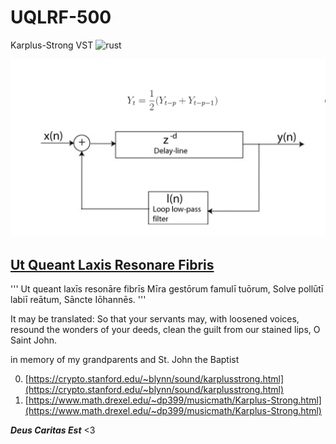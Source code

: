 # UQLRF-500
Karplus-Strong VST ![rust](https://github.com/github/docs/actions/workflows/main.yml/badge.svg)

![](doc/IMG_1831.PNG)

## [Ut Queant Laxis Resonare Fibris](https://en.wikipedia.org/wiki/Ut_queant_laxis)

'''
Ut queant laxīs
resonāre fibrīs
Mīra gestōrum
famulī tuōrum,
Solve pollūtī
labiī reātum,
Sāncte Iōhannēs.
'''

It may be translated: So that your servants may, with loosened voices, resound the wonders of your deeds, clean the guilt from our stained lips, O Saint John.

in memory of my grandparents and St. John the Baptist

0. [https://crypto.stanford.edu/~blynn/sound/karplusstrong.html](https://crypto.stanford.edu/~blynn/sound/karplusstrong.html)
0. [https://www.math.drexel.edu/~dp399/musicmath/Karplus-Strong.html](https://www.math.drexel.edu/~dp399/musicmath/Karplus-Strong.html)

**_Deus Caritas Est_** <3